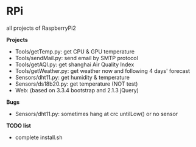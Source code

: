 # RPi
all projects of RaspberryPi2

__Projects__

* Tools/getTemp.py: get CPU & GPU temperature
* Tools/sendMail.py: send email by SMTP protocol
* Tools/getAQI.py: get shanghai Air Quality Index
* Tools/getWeather.py: get weather now and following 4 days' forecast
* Sensors/dht11.py: get humidity & temperature
* Sensors/ds18b20.py: get temperature (NOT test)
* Web: (based on 3.3.4 bootstrap and 2.1.3 jQuery)

__Bugs__
* Sensors/dht11.py: sometimes hang at crc untilLow() or no sensor

__TODO list__
* complete install.sh
